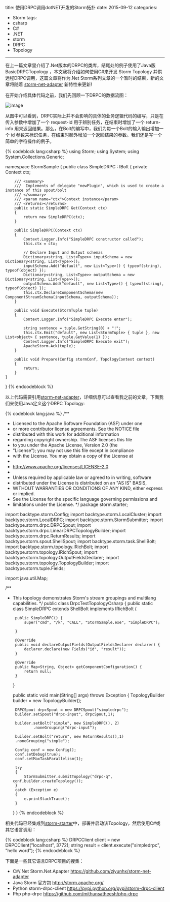 title: 使用DRPC调用dotNET开发的Storm拓扑
date: 2015-09-12
categories: 
- Storm
tags:
- csharp
- C#
- .NET
- storm
- DRPC
- Topology

---

 在上一篇文章里介绍了.Net版本的DRPC的类库，结尾处的例子使用了Java版 BasicDRPCTopology ，本文我将介绍如何使用C#来开发 Storm Topology 并供远程DRPC调用，这篇文章将作为.Net Storm系列文章的一个暂时的结束，新的文章将随着 [storm-net-adapter](https://github.com/ziyunhx/storm-net-adapter "storm-net-adapter") 新特性来更新!

<!--more-->
 在开始介绍具体代码之前，我们先回顾一下DRPC的数据流图：

 ![image](http://www.tnidea.com/media/image/drpc-workflow.png)

 从图中可以看到，DRPC实际上并不会影响的具体的业务逻辑代码的编写，只是在传入参数中增加了一个 request-id 用于辨别任务，在结束时增加了一个 return-info 用来返回结果。那么，在Bolt的编写中，我们为每一个Bolt的输入输出增加一个 id 参数来标识任务，在结束时额外增加一个返回结果的参数。我们还是写一个简单的字符操作的例子。

{% codeblock lang:csharp %}
using Storm;
using System;
using System.Collections.Generic;

namespace StormSample
{
    public class SimpleDRPC : IBolt
    {
        private Context ctx;

        /// <summary>
        ///  Implements of delegate "newPlugin", which is used to create a instance of this spout/bolt
        /// </summary>
        /// <param name="ctx">Context instance</param>
        /// <returns></returns>
        public static SimpleDRPC Get(Context ctx)
        {
            return new SimpleDRPC(ctx);
        }

        public SimpleDRPC(Context ctx)
        {
            Context.Logger.Info("SimpleDRPC constructor called");
            this.ctx = ctx;

            // Declare Input and Output schemas
            Dictionary<string, List<Type>> inputSchema = new Dictionary<string, List<Type>>();
            inputSchema.Add("default", new List<Type>() { typeof(string), typeof(object) });
            Dictionary<string, List<Type>> outputSchema = new Dictionary<string, List<Type>>();
            outputSchema.Add("default", new List<Type>() { typeof(string), typeof(object) });
            this.ctx.DeclareComponentSchema(new ComponentStreamSchema(inputSchema, outputSchema));
        }

        public void Execute(StormTuple tuple)
        {
            Context.Logger.Info("SimpleDRPC Execute enter");
            
            string sentence = tuple.GetString(0) + "!";
            this.ctx.Emit("default", new List<StormTuple> { tuple }, new List<object> { sentence, tuple.GetValue(1) });
            Context.Logger.Info("SimpleDRPC Execute exit");
            ApacheStorm.Ack(tuple);
        }

        public void Prepare(Config stormConf, TopologyContext context)
        {
            return;
        }
    }
}
{% endcodeblock %}

以上代码需要引用[storm-net-adapter](https://github.com/ziyunhx/storm-net-adapter "storm-net-adapter")，详细信息可以查看我之前的文章，下面我们来使用Java定义这个DRPC Topology:

{% codeblock lang:java %}
/**
 * Licensed to the Apache Software Foundation (ASF) under one
 * or more contributor license agreements.  See the NOTICE file
 * distributed with this work for additional information
 * regarding copyright ownership.  The ASF licenses this file
 * to you under the Apache License, Version 2.0 (the
 * "License"); you may not use this file except in compliance
 * with the License.  You may obtain a copy of the License at
 *
 * http://www.apache.org/licenses/LICENSE-2.0
 *
 * Unless required by applicable law or agreed to in writing, software
 * distributed under the License is distributed on an "AS IS" BASIS,
 * WITHOUT WARRANTIES OR CONDITIONS OF ANY KIND, either express or implied.
 * See the License for the specific language governing permissions and
 * limitations under the License.
 */
package storm.starter;

import backtype.storm.Config;
import backtype.storm.LocalCluster;
import backtype.storm.LocalDRPC;
import backtype.storm.StormSubmitter;
import backtype.storm.drpc.DRPCSpout;
import backtype.storm.drpc.LinearDRPCTopologyBuilder;
import backtype.storm.drpc.ReturnResults;
import backtype.storm.spout.ShellSpout;
import backtype.storm.task.ShellBolt;
import backtype.storm.topology.IRichBolt;
import backtype.storm.topology.IRichSpout;
import backtype.storm.topology.OutputFieldsDeclarer;
import backtype.storm.topology.TopologyBuilder;
import backtype.storm.tuple.Fields;

import java.util.Map;

/**
 * This topology demonstrates Storm's stream groupings and multilang capabilities.
 */
public class DrpcTestTopologyCsharp {
	public static class SimpleDRPC extends ShellBolt implements IRichBolt {

		public SimpleDRPC() {
			super("cmd", "/k", "CALL", "StormSample.exe", "SimpleDRPC");
			
		}

		@Override
		public void declareOutputFields(OutputFieldsDeclarer declarer) {
			declarer.declare(new Fields("id", "result"));
		}

		@Override
		public Map<String, Object> getComponentConfiguration() {
			return null;
		}
	}	
	
	public static void main(String[] args) throws Exception {
	  	TopologyBuilder builder = new TopologyBuilder();
		  
	  	DRPCSpout drpcSpout = new DRPCSpout("simpledrpc");
	    builder.setSpout("drpc-input", drpcSpout,1);

	    builder.setBolt("simple", new SimpleDRPC(), 2)
	    		.noneGrouping("drpc-input");
	    
	    builder.setBolt("return", new ReturnResults(),1)
		.noneGrouping("simple");

	    Config conf = new Config();
	    conf.setDebug(true);
	    conf.setMaxTaskParallelism(1);
	    
	    try
	    {
	    	StormSubmitter.submitTopology("drpc-q", conf,builder.createTopology());
	    }
	    catch (Exception e)
	    {
	    	e.printStackTrace();
	    }
	}
}
{% endcodeblock %}

 相关代码已经集成到[storm-starter](https://github.com/ziyunhx/storm-net-adapter/tree/master/storm-starter)中，部署并启动该Topology，然后使用C#或其它语言调用：

{% codeblock lang:csharp %}
DRPCClient client = new DRPCClient("localhost", 3772);
string result = client.execute("simpledrpc", "hello word");
{% endcodeblock %}

 下面是一些其它语言DRPC项目的搜集：

 - C#/.Net	Storm.Net.Apapter https://github.com/ziyunhx/storm-net-adapter
 - Java	Storm 官方包 http://storm.apache.org/
 - Python	storm-drpc-client https://pypi.python.org/pypi/storm-drpc-client
 - Php	php-drpc https://github.com/mithunsatheesh/php-drpc